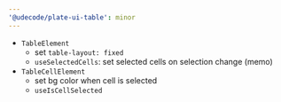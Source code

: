 ```yaml
---
'@udecode/plate-ui-table': minor
---
```


- `TableElement`
  - set `table-layout: fixed`
  - `useSelectedCells`: set selected cells on selection change (memo)
- `TableCellElement`
  - set bg color when cell is selected
  - `useIsCellSelected`
